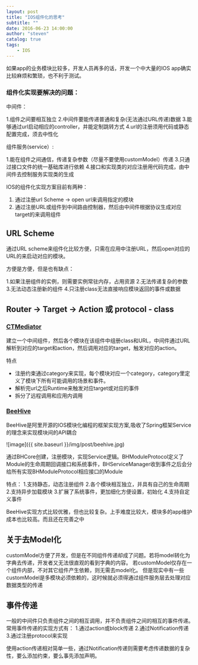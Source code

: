 ```yaml
---
layout: post
title: "IOS组件化的思考"
subtitle: ""
date: 2016-06-23 14:00:00
author: "steven"
catalog: true
tags:
    - IOS
---
```



如果app的业务模块比较多，开发人员再多的话，开发一个中大量的IOS app确实比较麻烦和繁琐，也不利于测试。

### 组件化实现要解决的问题：

中间件：

1.组件之间要相互独立
2.中间件要能传递普通和复杂(无法通过URL传递)数据
3.能够通过url启动相应的controller，并能定制跳转方式
4.url的注册须用代码或静态配置完成，须去中性化

组件服务(service）:

1.能在组件之间通信，传递复杂参数（尽量不要使用customModel）传递
3.只通过接口文件的统一基础库进行依赖
4.接口和实现类的对应注册用代码完成，由中间件去控制服务实现类的生成

IOS的组件化实现方案目前有两种：

1. 通过注册url Scheme -> open url来调用指定的模块
2. 通过注册URL或组件到中间路由控制器，然后由中间件根据协议生成对应target的来调用组件


## URL Scheme

通过URL scheme来组件化比较方便，只需在应用中注册URL，然后open对应的URL的来启动对应的模块。

方便是方便，但是也有缺点：

1.如果注册组件的实例，则需要实例常驻内存，占用资源
2.无法传递复杂的参数
3.无法动态注册新的组件
4.只注册class无法直接响应模块返回的事件或数据


## Router -> Target -> Action 或 protocol - class

### [CTMediator](https://github.com/casatwy/CTMediator)

建立一个中间组件，然后各个模块在该组件中组册class和URL，中间件通过URL解析到对应的target和action，然后调用对应的target，触发对应的action。

特点
* 注册约束通过category来实现，每个模块对应一个category，category里定义了模块下所有可能调用的场景和事件。
* 解析完url之后Runtime来触发对应target或对应的事件
* 拆分了远程调用和应用内调用

### [BeeHive](https://github.com/alibaba/BeeHive)


BeeHive是阿里开源的IOS模块化编程的框架实现方案,吸收了Spring框架Service的理念来实现模块间的API耦合

![image]({{ site.baseurl }}/img/post/beehive.jpg)

通过BHCore创建，注册模块，实现Service逻辑。BHModuleProtocol定义了Module的生命周期回调接口和系统事件，BHServiceManager收到事件之后会分给所有实现BHModuleProtocol相应接口的Module

特点：
1.支持静态，动态注册组件
2.各个模块相互独立，并具有自己的生命周期
2.支持异步加载模块
3.扩展了系统事件，更加细化方便设置，初始化
4.支持自定义事件

BeeHive实现方式比较优雅，但也比较复杂。上手难度比较大，模块多的app维护成本也比较高。而且还在完善之中






## 关于去Model化

customModel方便了开发，但是在不同组件传递却成了问题。若将model转化为字典去传递，开发者又无法很直观的看到字典的内容。
若customModel仅存在一个组件内部，不对其它组件产生依赖，则无需去model化。
但是现实中有一些customModel是多模块必须依赖的，这时候就必须得通过组件服务层去处理对应数据类型的传递


## 事件传递

一般的中间件只负责组件之间的相互调用，并不负责组件之间的相互的事件传递。
常用事件传递的实现方式有：
1.通过action或block传递
2.通过Notification传递
3.通过注册protocol来实现

使用action传递相对简单一些，通过Notification传递则需要考虑传递数据的复杂性，要么添加约束，要么事先添加声明。
